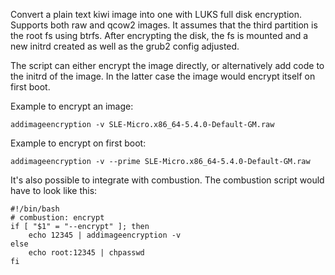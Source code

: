 Convert a plain text kiwi image into one with LUKS full disk
encryption. Supports both raw and qcow2 images. It assumes that the
third partition is the root fs using btrfs.
After encrypting the disk, the fs is mounted and a new initrd
created as well as the grub2 config adjusted.

The script can either encrypt the image directly, or alternatively
add code to the initrd of the image. In the latter case the image
would encrypt itself on first boot.

Example to encrypt an image:

    addimageencryption -v SLE-Micro.x86_64-5.4.0-Default-GM.raw

Example to encrypt on first boot:

    addimageencryption -v --prime SLE-Micro.x86_64-5.4.0-Default-GM.raw

It's also possible to integrate with combustion. The combustion
script would have to look like this:

    #!/bin/bash
    # combustion: encrypt
    if [ "$1" = "--encrypt" ]; then
        echo 12345 | addimageencryption -v
    else
        echo root:12345 | chpasswd
    fi
